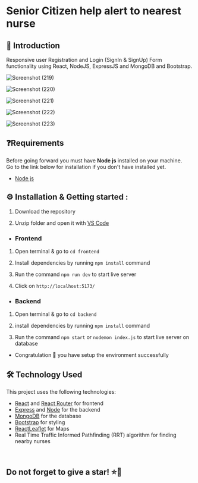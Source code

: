 # Senior Citizen help alert to nearest nurse

## 👋 Introduction

Responsive user Registration and Login (SignIn & SignUp) Form functionality using React, NodeJS, ExpressJS and MongoDB and Bootstrap.


![Screenshot (219)]((https://github.com/user-attachments/assets/0e61ea17-24a4-466d-b04d-dc4ae7835647))

![Screenshot (220)]((https://github.com/user-attachments/assets/7a43acf6-395b-4015-823f-a320b8b04db5))

![Screenshot (221)](https://github.com/user-attachments/assets/51daa44a-d28e-42a2-8975-84df48dc32b9)

![Screenshot (222)](https://github.com/user-attachments/assets/68654fa9-a285-4fec-a499-fff4b7d5c1ea)

![Screenshot (223)](https://github.com/user-attachments/assets/68654fa9-a285-4fec-a499-fff4b7d5c1ea)


## ❓Requirements

Before going forward you must have **Node js** installed on your machine.  
Go to the link below for installation if you don't have installed yet.

- [Node js](https://nodejs.org/en/download)


## ⚙️ Installation & Getting started :

1. Download the repository

2. Unzip folder and open it with [VS Code](https://code.visualstudio.com/)

- <h3> Frontend

1. Open terminal & go to `cd frontend`

2. Install dependencies by running `npm install` command

3. Run the command `npm run dev` to start live server

4. Click on `http://localhost:5173/`

- <h3>Backend

1. Open terminal & go to `cd backend` 

2. install dependencies by running `npm install` command

3. Run the command `npm start` or `nodemon index.js` to start live server on database


- Congratulation 🎉 you have setup the environment successfully



## 🛠️ Technology Used

This project uses the following technologies:

- [React](https://reactjs.org) and [React Router](https://reacttraining.com/react-router/) for frontend
- [Express](http://expressjs.com/) and [Node](https://nodejs.org/en/) for the backend
- [MongoDB](https://www.mongodb.com/) for the database
- [Bootstrap](https://getbootstrap.com/) for styling
- [ReactLeaflet](https://react-leaflet.js.org/) for Maps
- Real Time Traffic Informed Pathfinding (RRT) algorithm for finding nearby nurses

<br/>

<h2> Do not forget to give a star! ⭐🤗 </h2>
